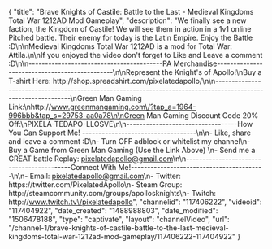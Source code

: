 {
    "title": "Brave Knights of Castile: Battle to the Last - Medieval Kingdoms Total War 1212AD Mod Gameplay",
    "description": "We finally see a new faction, the Kingdom of Castile!  We will see them in action in a 1v1 online Pitched battle.  Their enemy for today is the Latin Empire.  Enjoy the Battle :D\n\nMedieval Kingdoms Total War 1212AD is a mod for Total War: Attila.\n\nIf you enjoyed the video don't forget to Like and Leave a comment :D\n\n-----------------------------------------PA Merchandise----------------------------------------------\n\nRepresent the Knight's of Apollo!\nBuy a T-shirt Here: http:\/\/shop.spreadshirt.com\/pixelatedapollo\/\n\n---------------------------------------------------------------------------------------------------------------\nGreen Man Gaming Link:\nhttp:\/\/www.greenmangaming.com\/?tap_a=1964-996bbb&tap_s=29753-aa0a78\n\nGreen Man Gaming Discount Code 20% Off:\nPIXELA-TEDAPO-LLOSVE\n\n----------------------------------How You Can Support Me! -----------------------------------\n\n- Like, share and leave a comment :D\n- Turn OFF adblock or whitelist my channel\n- Buy a Game from Green Man Gaming (Use the Link Above) \n- Send me a GREAT battle Replay: pixelatedapollo@gmail.com\n\n------------------------------------------Connect With Me!-----------------------------------------\n\n- Email: pixelatedapollo@gmail.com\n- Twitter: https:\/\/twitter.com\/PixelatedApollo\n- Steam Group:  http:\/\/steamcommunity.com\/groups\/apollosknights\n- Twitch: http:\/\/www.twitch.tv\/pixelatedapollo",
    "channelid": "117406222",
    "videoid": "117404922",
    "date_created": "1488988803",
    "date_modified": "1506478188",
    "type": "captivate",
    "layout": "channelVideo",
    "url": "\/channel-1\/brave-knights-of-castile-battle-to-the-last-medieval-kingdoms-total-war-1212ad-mod-gameplay\/117406222-117404922"
}